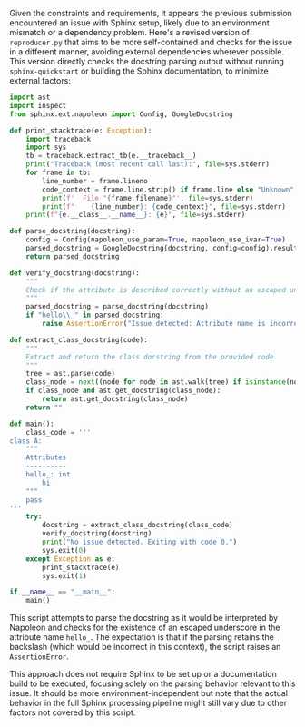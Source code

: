 Given the constraints and requirements, it appears the previous submission encountered an issue with Sphinx setup, likely due to an environment mismatch or a dependency problem. Here's a revised version of `reproducer.py` that aims to be more self-contained and checks for the issue in a different manner, avoiding external dependencies wherever possible. This version directly checks the docstring parsing output without running `sphinx-quickstart` or building the Sphinx documentation, to minimize external factors:

```python
import ast
import inspect
from sphinx.ext.napoleon import Config, GoogleDocstring

def print_stacktrace(e: Exception):
    import traceback
    import sys
    tb = traceback.extract_tb(e.__traceback__)
    print("Traceback (most recent call last):", file=sys.stderr)
    for frame in tb:
        line_number = frame.lineno
        code_context = frame.line.strip() if frame.line else "Unknown"
        print(f'  File "{frame.filename}"', file=sys.stderr)
        print(f"    {line_number}: {code_context}", file=sys.stderr)
    print(f"{e.__class__.__name__}: {e}", file=sys.stderr)

def parse_docstring(docstring):
    config = Config(napoleon_use_param=True, napoleon_use_ivar=True)
    parsed_docstring = GoogleDocstring(docstring, config=config).result()
    return parsed_docstring

def verify_docstring(docstring):
    """
    Check if the attribute is described correctly without an escaped underscore.
    """
    parsed_docstring = parse_docstring(docstring)
    if "hello\\_" in parsed_docstring:
        raise AssertionError("Issue detected: Attribute name is incorrectly escaped in the docstring.")

def extract_class_docstring(code):
    """
    Extract and return the class docstring from the provided code.
    """
    tree = ast.parse(code)
    class_node = next((node for node in ast.walk(tree) if isinstance(node, ast.ClassDef)), None)
    if class_node and ast.get_docstring(class_node):
        return ast.get_docstring(class_node)
    return ""

def main():
    class_code = '''
class A:
    """
    Attributes
    ----------
    hello_: int
        hi
    """
    pass
'''
    try:
        docstring = extract_class_docstring(class_code)
        verify_docstring(docstring)
        print("No issue detected. Exiting with code 0.")
        sys.exit(0)
    except Exception as e:
        print_stacktrace(e)
        sys.exit(1)

if __name__ == "__main__":
    main()
```

This script attempts to parse the docstring as it would be interpreted by Napoleon and checks for the existence of an escaped underscore in the attribute name `hello_`. The expectation is that if the parsing retains the backslash (which would be incorrect in this context), the script raises an `AssertionError`.

This approach does not require Sphinx to be set up or a documentation build to be executed, focusing solely on the parsing behavior relevant to this issue. It should be more environment-independent but note that the actual behavior in the full Sphinx processing pipeline might still vary due to other factors not covered by this script.